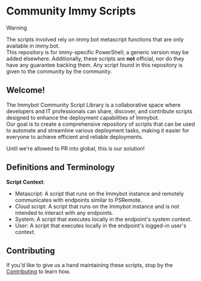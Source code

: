 # Community Immy Scripts
> [!WARNING]  
> The scripts involved rely on immy.bot metascript functions that are only available in immy.bot.  
> This repository is for immy-specific PowerShell; a generic version may be added elsewhere.
> Additionally, these scripts are **not** official, nor do they have any guarantee backing them.
> Any script found in this repository is given to the community by the community.

## Welcome!
The Immybot Community Script Library is a collaborative space where developers and IT professionals can share, discover, and contribute scripts designed to enhance the deployment capabilities of Immybot.  
Our goal is to create a comprehensive repository of scripts that can be used to automate and streamline various deployment tasks, making it easier for everyone to achieve efficient and reliable deployments.  

Until we're allowed to PR into global, this is our solution!

## Definitions and Terminology
**Script Context**:
  * Metascript: A script that runs on the Immybot instance and remotely communicates with endpoints similar to PSRemote.
  * Cloud script: A script that runs on the Immybot instance and is not intended to interact with any endpoints.
  * System: A script that executes locally in the endpoint's system context.
  * User: A script that executes locally in the endpoint's logged-in user's context.

## Contributing
If you'd like to give us a hand maintaining these scripts, stop by the [Contributing](./CONTRIBUTING.md) to learn how.